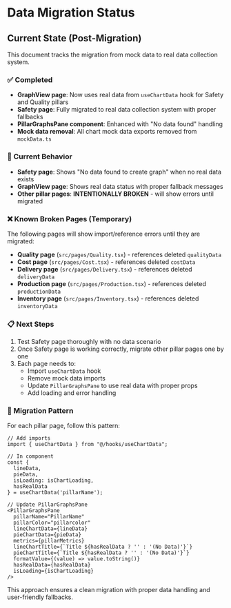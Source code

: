# Data Migration Status

## Current State (Post-Migration)

This document tracks the migration from mock data to real data collection system.

### ✅ Completed
- **GraphView page**: Now uses real data from `useChartData` hook for Safety and Quality pillars
- **Safety page**: Fully migrated to real data collection system with proper fallbacks
- **PillarGraphsPane component**: Enhanced with "No data found" handling
- **Mock data removal**: All chart mock data exports removed from `mockData.ts`

### 🔄 Current Behavior
- **Safety page**: Shows "No data found to create graph" when no real data exists
- **GraphView page**: Shows real data status with proper fallback messages
- **Other pillar pages**: **INTENTIONALLY BROKEN** - will show errors until migrated

### ❌ Known Broken Pages (Temporary)
The following pages will show import/reference errors until they are migrated:

- **Quality page** (`src/pages/Quality.tsx`) - references deleted `qualityData`
- **Cost page** (`src/pages/Cost.tsx`) - references deleted `costData`  
- **Delivery page** (`src/pages/Delivery.tsx`) - references deleted `deliveryData`
- **Production page** (`src/pages/Production.tsx`) - references deleted `productionData`
- **Inventory page** (`src/pages/Inventory.tsx`) - references deleted `inventoryData`

### 📋 Next Steps
1. Test Safety page thoroughly with no data scenario
2. Once Safety page is working correctly, migrate other pillar pages one by one
3. Each page needs to:
   - Import `useChartData` hook
   - Remove mock data imports
   - Update `PillarGraphsPane` to use real data with proper props
   - Add loading and error handling

### 🎯 Migration Pattern
For each pillar page, follow this pattern:

```tsx
// Add imports
import { useChartData } from "@/hooks/useChartData";

// In component
const {
  lineData,
  pieData,
  isLoading: isChartLoading,
  hasRealData
} = useChartData('pillarName');

// Update PillarGraphsPane
<PillarGraphsPane
  pillarName="PillarName"
  pillarColor="pillarcolor"
  lineChartData={lineData}
  pieChartData={pieData}
  metrics={pillarMetrics}
  lineChartTitle={`Title ${hasRealData ? '' : '(No Data)'}`}
  pieChartTitle={`Title ${hasRealData ? '' : '(No Data)'}`}
  formatValue={(value) => value.toString()}
  hasRealData={hasRealData}
  isLoading={isChartLoading}
/>
```

This approach ensures a clean migration with proper data handling and user-friendly fallbacks.
